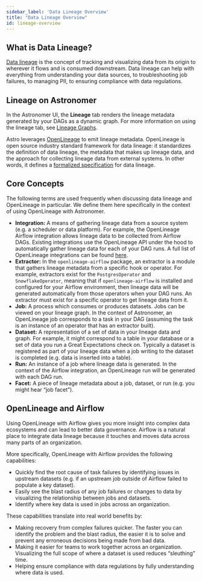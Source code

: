 ```yaml
---
sidebar_label: 'Data Lineage Overview'
title: "Data Lineage Overview"
id: lineage-overview
---
```


## What is Data Lineage?

[Data lineage](https://en.wikipedia.org/wiki/Data_lineage) is the concept of tracking and visualizing data from its origin to wherever it flows and is consumed downstream. Data lineage can help with everything from understanding your data sources, to troubleshooting job failures, to managing PII, to ensuring compliance with data regulations.

## Lineage on Astronomer

In the Astronomer UI, the **Lineage** tab renders the lineage metadata generated by your DAGs as a dynamic graph. For more information on using the lineage tab, see [Lineage Graphs](https://www.notion.so/astronomerio/lineage-graph.md).

Astro leverages [OpenLineage](https://openlineage.io/) to emit lineage metadata. OpenLineage is open source industry standard framework for data lineage: it standardizes the definition of data lineage, the metadata that makes up lineage data, and the approach for collecting lineage data from external systems. In other words, it defines a [formalized specification](https://github.com/OpenLineage/OpenLineage/blob/main/spec/OpenLineage.md) for data lineage.

## Core Concepts

The following terms are used frequently when discussing data lineage and OpenLineage in particular. We define them here specifically in the context of using OpenLineage with Astronomer.

- **Integration:** A means of gathering lineage data from a source system (e.g. a scheduler or data platform). For example, the OpenLineage Airflow integration allows lineage data to be collected from Airflow DAGs. Existing integrations use the OpenLineage API under the hood to automatically gather lineage data for each of your DAG runs. A full list of OpenLineage integrations can be found [here](https://openlineage.io/integration).
- **Extractor:** In the `openlineage-airflow` package, an extractor is a module that gathers lineage metadata from a specific hook or operator. For example, extractors exist for the `PostgresOperator` and `SnowflakeOperator`, meaning that if `openlineage-airflow` is installed and configured for your Airflow environment, then lineage data will be generated automatically from those operators when your DAG runs. An extractor must exist for a specific operator to get lineage data from it.
- **Job:** A process which consumes or produces datasets. Jobs can be viewed on your lineage graph. In the context of Astronomer, an OpenLineage job corresponds to a task in your DAG (assuming the task is an instance of an operator that has an extractor built).
- **Dataset:** A representation of a set of data in your lineage data and graph. For example, it might correspond to a table in your database or a set of data you run a Great Expectations check on. Typically a dataset is registered as part of your lineage data when a job writing to the dataset is completed (e.g. data is inserted into a table).
- **Run:** An instance of a job where lineage data is generated. In the context of the Airflow integration, an OpenLineage run will be generated with each DAG run.
- **Facet:** A piece of lineage metadata about a job, dataset, or run (e.g. you might hear “job facet”).

## OpenLineage and Airflow

Using OpenLineage with Airflow gives you more insight into complex data ecosystems and can lead to better data governance. Airflow is a natural place to integrate data lineage because it touches and moves data across many parts of an organization.

More specifically, OpenLineage with Airflow provides the following capabilities:

- Quickly find the root cause of task failures by identifying issues in upstream datasets (e.g. if an upstream job outside of Airflow failed to populate a key dataset).
- Easily see the blast radius of any job failures or changes to data by visualizing the relationship between jobs and datasets.
- Identify where key data is used in jobs across an organization.

These capabilities translate into real world benefits by:

- Making recovery from complex failures quicker. The faster you can identify the problem and the blast radius, the easier it is to solve and prevent any erroneous decisions being made from bad data.
- Making it easier for teams to work together across an organization. Visualizing the full scope of where a dataset is used reduces “sleuthing” time.
- Helping ensure compliance with data regulations by fully understanding where data is used.
